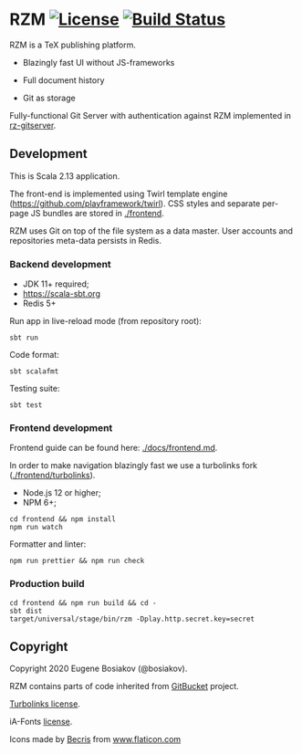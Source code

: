 # RZM [![License](https://img.shields.io/badge/License-Apache%202.0-blue.svg)](https://github.com/rz-platform/rzm/blob/master/LICENSE) [![Build Status](https://github.com/rz-platform/rzm/workflows/test_backend/badge.svg)](https://github.com/rz-platform/rzm/actions)


RZM is a TeX publishing platform.

* Blazingly fast UI without JS-frameworks

* Full document history

* Git as storage

Fully-functional Git Server with authentication against RZM implemented in [rz-gitserver](https://github.com/rz-platform/rz-gitserver).

## Development

This is Scala 2.13 application.

The front-end is implemented using Twirl template engine (https://github.com/playframework/twirl). CSS styles and separate per-page JS bundles are stored in [./frontend](./frontend).

RZM uses Git on top of the file system as a data master. User accounts and repositories meta-data persists in Redis.

### Backend development


* JDK 11+ required;
* https://scala-sbt.org
* Redis 5+

Run app in live-reload mode (from repository root):

```
sbt run
```

Code format:

```
sbt scalafmt
```

Testing suite:

```
sbt test
```

### Frontend development

Frontend guide can be found here: [./docs/frontend.md](./docs/frontend.md).

In order to make navigation blazingly fast we use a turbolinks fork ([./frontend/turbolinks](./frontend/turbolinks/README.md)).

* Node.js 12 or higher;
* NPM 6+;

```
cd frontend && npm install
npm run watch
```

Formatter and linter:

```
npm run prettier && npm run check
```


### Production build

```
cd frontend && npm run build && cd -
sbt dist
target/universal/stage/bin/rzm -Dplay.http.secret.key=secret
```

## Copyright

Copyright 2020 Eugene Bosiakov (@bosiakov).

RZM contains parts of code inherited from [GitBucket](https://github.com/gitbucket/gitbucket) project.

[Turbolinks license](./frontend/turbolinks/README.md).

iA-Fonts [license](./public/fonts/LICENSE.md).

Icons made by <a href="https://www.flaticon.com/authors/becris" title="Becris">Becris</a> from <a href="https://www.flaticon.com/" title="Flaticon">www.flaticon.com</a>